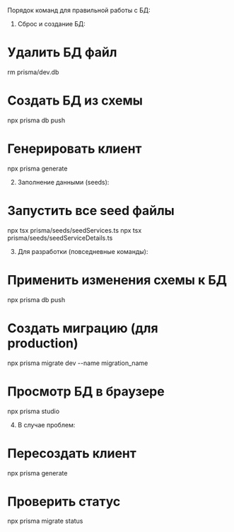  Порядок команд для правильной работы с БД:

  1. Сброс и создание БД:
  # Удалить БД файл
  rm prisma/dev.db

  # Создать БД из схемы
  npx prisma db push

  # Генерировать клиент
  npx prisma generate

  2. Заполнение данными (seeds):
  # Запустить все seed файлы
  npx tsx prisma/seeds/seedServices.ts
  npx tsx prisma/seeds/seedServiceDetails.ts

  3. Для разработки (повседневные команды):
  # Применить изменения схемы к БД
  npx prisma db push

  # Создать миграцию (для production)
  npx prisma migrate dev --name migration_name

  # Просмотр БД в браузере
  npx prisma studio

  4. В случае проблем:
  # Пересоздать клиент
  npx prisma generate

  # Проверить статус
  npx prisma migrate status
